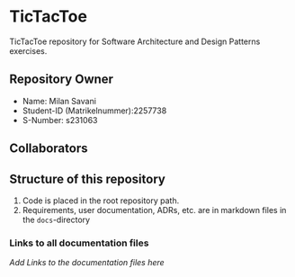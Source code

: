 # TicTacToe

TicTacToe repository for Software Architecture and Design Patterns exercises.

## Repository Owner


- Name: Milan Savani
- Student-ID (Matrikelnummer):2257738
- S-Number: s231063

## Collaborators



## Structure of this repository

1. Code is placed in the root repository path.
1. Requirements, user documentation, ADRs, etc. are in markdown files in the `docs`-directory

### Links to all documentation files

*Add Links to the documentation files here*